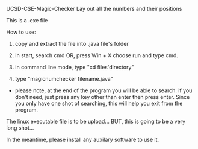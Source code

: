 UCSD-CSE-Magic-Checker
Lay out all the numbers and their positions

This is a .exe file

How to use:

1. copy and extract the file into .java file's folder

2. in start, search cmd
   OR, press Win + X choose run and type cmd.

3. in command line mode, type "cd files'directory"

4. type "magicnumchecker filename.java"

* please note, at the end of the program you will be able to search.
  if you don't need, just press any key other than enter then press enter.
  Since you only have one shot of searching, this will help you exit from the program.
  
  
The linux executable file is to be upload... BUT, this is going to be a very long shot...

In the meantime, please install any auxilary software to use it.
